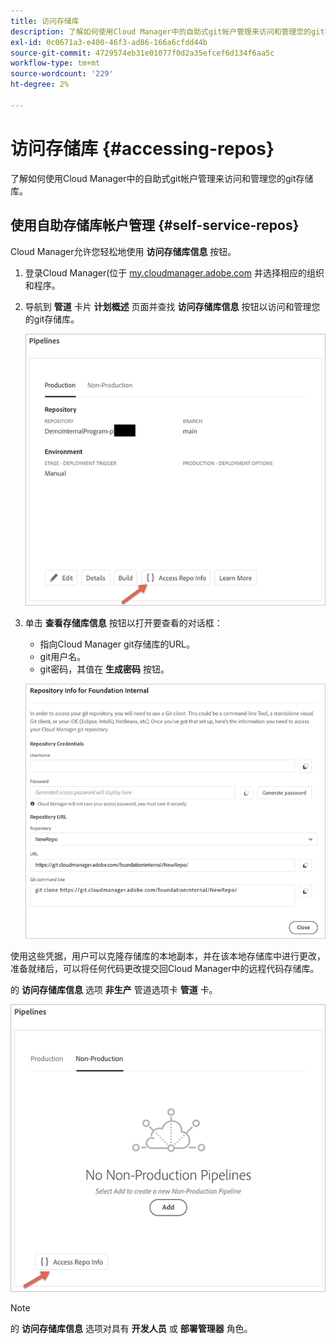 ```yaml
---
title: 访问存储库
description: 了解如何使用Cloud Manager中的自助式git帐户管理来访问和管理您的git存储库。
exl-id: 0c0671a3-e400-46f3-ad86-166a6cfdd44b
source-git-commit: 4729574eb31e01077f0d2a35efcef6d134f6aa5c
workflow-type: tm+mt
source-wordcount: '229'
ht-degree: 2%

---
```


# 访问存储库 {#accessing-repos}

了解如何使用Cloud Manager中的自助式git帐户管理来访问和管理您的git存储库。

## 使用自助存储库帐户管理 {#self-service-repos}

Cloud Manager允许您轻松地使用 **访问存储库信息** 按钮。

1. 登录Cloud Manager(位于 [my.cloudmanager.adobe.com](https://my.cloudmanager.adobe.com/) 并选择相应的组织和程序。

1. 导航到 **管道** 卡片 **计划概述** 页面并查找 **访问存储库信息** 按钮以访问和管理您的git存储库。

   ![“环境”卡上的“访问Repo信息”按钮](/help/implementing/cloud-manager/assets/repos/access-repo1.png)

1. 单击 **查看存储库信息** 按钮以打开要查看的对话框：

   * 指向Cloud Manager git存储库的URL。
   * git用户名。
   * git密码，其值在 **生成密码** 按钮。

   ![](/help/implementing/cloud-manager/assets/repos/access-repo-create.png)

使用这些凭据，用户可以克隆存储库的本地副本，并在该本地存储库中进行更改，准备就绪后，可以将任何代码更改提交回Cloud Manager中的远程代码存储库。

的 **访问存储库信息** 选项 **非生产** 管道选项卡 **管道** 卡。

![“访问存储库信息”按钮（位于非生产选项卡中）](/help/implementing/cloud-manager/assets/repos/access-repo-nonprod.png)

>[!NOTE]
>
>的 **访问存储库信息** 选项对具有 **开发人员** 或 **部署管理器** 角色。
